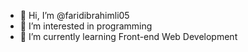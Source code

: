 - 👋 Hi, I’m @faridibrahimli05
- 👀 I’m interested in programming
- 🌱 I’m currently learning Front-end Web Development

<!---
faridibrahimli05/faridibrahimli05 is a ✨ special ✨ repository because its `README.md` (this file) appears on your GitHub profile.
You can click the Preview link to take a look at your changes.
--->
